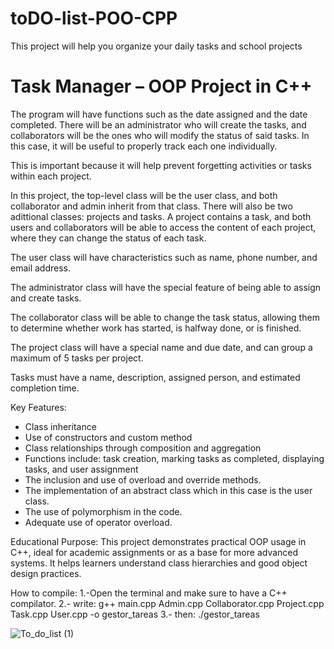 # toDO-list-POO-CPP
This project will help you organize your daily tasks and school projects


# Task Manager – OOP Project in C++
The program will have functions such as the date assigned and the date completed. There will be an administrator who will create the tasks, and collaborators will be the ones who will modify the status of said tasks. In this case, it will be useful to properly track each one individually.

This is important because it will help prevent forgetting activities or tasks within each project.

In this project, the top-level class will be the user class, and both collaborator and admin inherit from that class. There will also be two adittional classes: projects and tasks. A project contains a task, and both users and collaborators will be able to access the content of each project, where they can change the status of each task.

The user class will have characteristics such as name, phone number, and email address.

The administrator class will have the special feature of being able to assign and create tasks.

The collaborator class will be able to change the task status, allowing them to determine whether work has started, is halfway done, or is finished.

The project class will have a special name and due date, and can group a maximum of 5 tasks per project.

Tasks must have a name, description, assigned person, and estimated completion time.

Key Features:
- Class inheritance
- Use of constructors and custom method
- Class relationships through composition and aggregation
- Functions include: task creation, marking tasks as completed, displaying tasks, and user assignment
- The inclusion and use of overload and override methods.
- The implementation of an abstract class which in this case is the user class.
- The use of polymorphism in the code.
- Adequate use of operator overload.

Educational Purpose:
This project demonstrates practical OOP usage in C++, ideal for academic assignments or as a base for more advanced systems. It helps learners understand class hierarchies and good object design practices.

How to compile:
1.-Open the terminal and make sure to have a C++ compilator.
2.- write: g++ main.cpp Admin.cpp Collaborator.cpp Project.cpp Task.cpp User.cpp -o gestor_tareas
3.- then: ./gestor_tareas






![To_do_list (1)](https://github.com/user-attachments/assets/39967fc1-53be-4c4d-bcf6-10023931de05)

